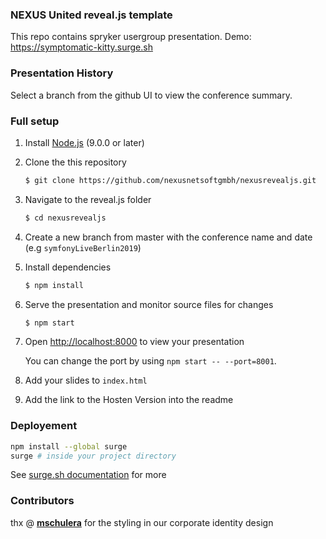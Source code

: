### NEXUS United reveal.js template

This repo contains spryker usergroup presentation.
Demo: https://symptomatic-kitty.surge.sh

### Presentation History

Select a branch from the github UI to view the conference summary.

### Full setup

1. Install [Node.js](http://nodejs.org/) (9.0.0 or later)

1. Clone the this repository
   ```sh
   $ git clone https://github.com/nexusnetsoftgmbh/nexusrevealjs.git
   ```

1. Navigate to the reveal.js folder
   ```sh
   $ cd nexusrevealjs
   ```
1. Create a new branch from master with the conference name and date (e.g `symfonyLiveBerlin2019`)

1. Install dependencies
   ```sh
   $ npm install
   ```

1. Serve the presentation and monitor source files for changes
   ```sh
   $ npm start
   ```

1. Open <http://localhost:8000> to view your presentation

   You can change the port by using `npm start -- --port=8001`.
   
1. Add your slides to `index.html`

1. Add the link to the Hosten Version into the readme


### Deployement

```sh
npm install --global surge
surge # inside your project directory
```
  
See [surge.sh documentation](https://surge.sh/) for more
   
### Contributors

thx @ **[mschulera](https://github.com/mschulera)** for the styling in our corporate identity design
